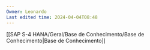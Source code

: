 ```yaml
---
Owner: Leonardo
Last edited time: 2024-04-04T08:48
---
```

  

[[SAP S-4 HANA/Geral/Base de Conhecimento/Base de Conhecimento|Base de Conhecimento]]